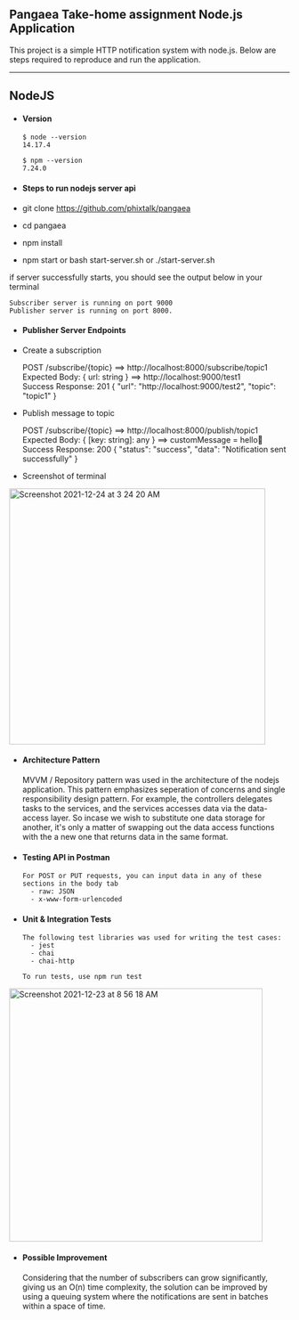 ## Pangaea Take-home assignment Node.js Application

This project is a simple HTTP notification system with node.js.
Below are steps required to reproduce and run the application.

---

## NodeJS

- #### Version

      $ node --version
      14.17.4

      $ npm --version
      7.24.0

- #### Steps to run nodejs server api

- git clone https://github.com/phixtalk/pangaea
- cd pangaea
- npm install
- npm start or bash start-server.sh or ./start-server.sh

if server successfully starts, you should see the output below in your terminal

    Subscriber server is running on port 9000
    Publisher server is running on port 8000.

- #### Publisher Server Endpoints

- Create a subscription

    POST /subscribe/{topic} ==> http://localhost:8000/subscribe/topic1 <br/>
    Expected Body: { url: string } ==> http://localhost:9000/test1 <br/>
    Success Response:  201 { "url": "http://localhost:9000/test2", "topic": "topic1" } <br/>

- Publish message to topic

    POST /subscribe/{topic} ==> http://localhost:8000/publish/topic1 <br/>
    Expected Body: { [key: string]: any } ==> customMessage = hello👋 <br/>
    Success Response:  200 { "status": "success", "data": "Notification sent successfully" } <br/>

- Screenshot of terminal

<img width="460" alt="Screenshot 2021-12-24 at 3 24 20 AM" src="https://user-images.githubusercontent.com/9976895/147348869-6a2c6aae-9da2-46aa-8edb-06a7214e5dfb.png">


- #### Architecture Pattern

  MVVM / Repository pattern was used in the architecture of the nodejs application. This pattern emphasizes seperation of concerns and single responsibility design pattern. For example, the controllers delegates tasks to the services, and the services accesses data via the data-access layer. So incase we wish to substitute one data storage for another, it's only a matter of swapping out the data access functions with the a new one that returns data in the same format.

- #### Testing API in Postman

      For POST or PUT requests, you can input data in any of these sections in the body tab
        - raw: JSON
        - x-www-form-urlencoded

- #### Unit & Integration Tests

      The following test libraries was used for writing the test cases:
        - jest
        - chai
        - chai-http

      To run tests, use npm run test
        
<img width="455" alt="Screenshot 2021-12-23 at 8 56 18 AM" src="https://user-images.githubusercontent.com/9976895/147271008-ff64eef7-a57c-488c-86e2-5fc68fa980cd.png"> 

- #### Possible Improvement

    Considering that the number of subscribers can grow significantly, giving us an O(n) time complexity, the solution can be improved by using a queuing system where the notifications are sent in batches within a space of time.
